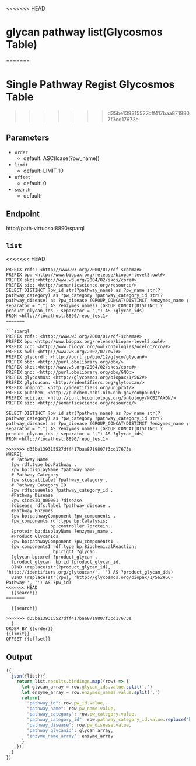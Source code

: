 <<<<<<< HEAD
# glycan pathway list(Glycosmos Table)  
=======
# Single Pathway Regist Glycosmos Table  
>>>>>>> d35be139315527dff417baa8719807f3cd17673e

## Parameters
* `order`
  * default: ASC(lcase(?pw_name))
* `limit`
  * default: LIMIT 10
* `offset`
  * default: 0
* `search`
  * default:

## Endpoint
http://path-virtuoso:8890/sparql

## `list`
<<<<<<< HEAD
```sparql
PREFIX rdfs: <http://www.w3.org/2000/01/rdf-schema#>
PREFIX bp: <http://www.biopax.org/release/biopax-level3.owl#>
PREFIX skos:<http://www.w3.org/2004/02/skos/core#>
PREFIX sio: <http://semanticscience.org/resource/>
SELECT DISTINCT ?pw_id str(?pathway_name) as ?pw_name str(?pathway_category) as ?pw_category ?pathway_category_id str(?pathway_disease) as ?pw_disease (GROUP_CONCAT(DISTINCT ?enzymes_name ; separator = ",") AS ?enzymes_names) (GROUP_CONCAT(DISTINCT ?product_glycan_ids ; separator = ",") AS ?glycan_ids)
FROM <http://localhost:8890/repo_test1>
=======

```sparql
PREFIX rdfs: <http://www.w3.org/2000/01/rdf-schema#>
PREFIX bp: <http://www.biopax.org/release/biopax-level3.owl#>
PREFIX cco: <http://www.biocyc.org/owl/ontologies/ocelot/cco/#>
PREFIX owl: <http://www.w3.org/2002/07/owl#>
PREFIX glycordf: <http://purl.jp/bio/12/glyco/glycan#>
PREFIX obo: <http://purl.obolibrary.org/obo/>
PREFIX skos:<http://www.w3.org/2004/02/skos/core#>
PREFIX gno: <http://purl.obolibrary.org/obo/GNO:>
PREFIX glycosmos: <http://glycosmos.org/biopax/1/562#>
PREFIX glytoucan: <http://identifiers.org/glytoucan/>
PREFIX uniprot: <http://identifiers.org/uniprot/>
PREFIX pubchem: <http://pubchem.ncbi.nlm.nih.gov/compound/>
PREFIX ncbitax: <http://purl.bioontology.org/ontology/NCBITAXON/>
PREFIX sio: <http://semanticscience.org/resource/>

SELECT DISTINCT ?pw_id str(?pathway_name) as ?pw_name str(?pathway_category) as ?pw_category ?pathway_category_id str(?pathway_disease) as ?pw_disease (GROUP_CONCAT(DISTINCT ?enzymes_name ; separator = ",") AS ?enzymes_names) (GROUP_CONCAT(DISTINCT ?product_glycan_ids ; separator = ",") AS ?glycan_ids)
FROM <http://localhost:8890/repo_test1>

>>>>>>> d35be139315527dff417baa8719807f3cd17673e
WHERE{
  # Pathway Name
  ?pw rdf:type bp:Pathway .
  ?pw bp:displayName ?pathway_name .
  # Pathway Category
  ?pw skos:altLabel ?pathway_category .
  # Pathway Category ID
  ?pw rdfs:seeAlso ?pathway_category_id .
  #Pathway Disease
  ?pw sio:SIO_000001 ?disease.
  ?disease rdfs:label ?pathway_disease .
  #Pathway Enzymes
  ?pw bp:pathwayComponent ?pw_components .
  ?pw_components rdf:type bp:Catalysis;
                 bp:controller ?protein. 
  ?protein bp:displayName ?enzymes_name .
  #Product GlycanIds
  ?pw bp:pathwayComponent ?pw_components1 .
  ?pw_components1 rdf:type bp:BiochemicalReaction;
                  bp:right ?glycan. 
  ?glycan bp:xref ?product_glycan .
  ?product_glycan  bp:id ?product_glycan_id.
  BIND (replace(str(?product_glycan_id), 'http://identifiers.org/glytoucan/', '') AS ?product_glycan_ids)
  BIND (replace(str(?pw), 'http://glycosmos.org/biopax/1/562#GC-Pathway-', '') AS ?pw_id)
<<<<<<< HEAD
  {{search}}
=======
  
  {{search}}
  
>>>>>>> d35be139315527dff417baa8719807f3cd17673e
  }
ORDER BY {{order}}
{{limit}}
OFFSET {{offset}} 
```

## Output
```javascript
({
  json({list}){
    return list.results.bindings.map((row) => {
      let glycan_array = row.glycan_ids.value.split(',')
      let enzyme_array = row.enzymes_names.value.split(',')
      return{
        "pathway_id": row.pw_id.value,
        "pathway_name": row.pw_name.value,
        "pathway_category": row.pw_category.value,
        "pathway_category_id": row.pathway_category_id.value.replace("http://purl.obolibrary.org/obo/PW_",""),
        "pathway_disease": row.pw_disease.value,
        "pathway_glycanid": glycan_array,
        "enzyme_name_array": enzyme_array
      }
    });
  }
})
```